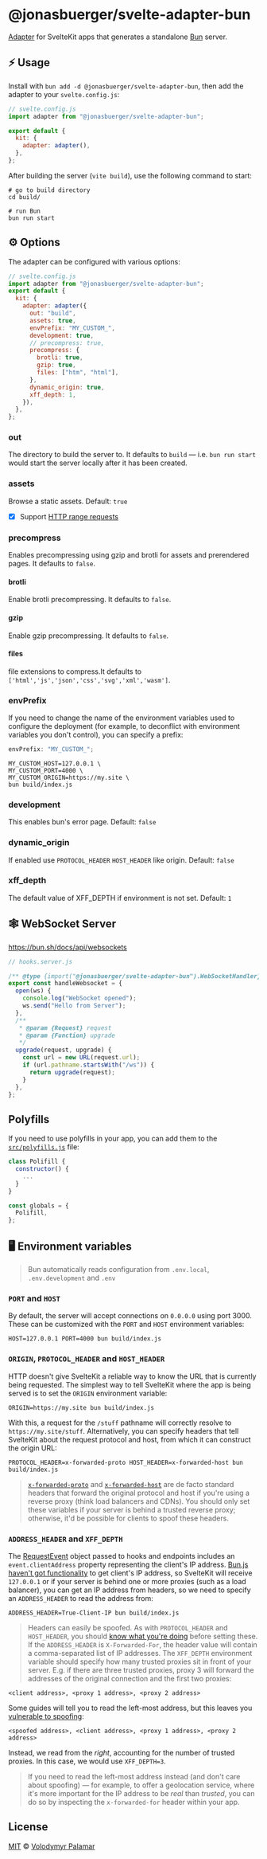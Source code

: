 # @jonasbuerger/svelte-adapter-bun

[Adapter](https://kit.svelte.dev/docs/adapters) for SvelteKit apps that generates a standalone [Bun](https://github.com/oven-sh/bun) server.

## :zap: Usage

Install with `bun add -d @jonasbuerger/svelte-adapter-bun`, then add the adapter to your `svelte.config.js`:

```js
// svelte.config.js
import adapter from "@jonasbuerger/svelte-adapter-bun";

export default {
  kit: {
    adapter: adapter(),
  },
};
```

After building the server (`vite build`), use the following command to start:

```
# go to build directory
cd build/

# run Bun
bun run start
```

## :gear: Options

The adapter can be configured with various options:

```js
// svelte.config.js
import adapter from "@jonasbuerger/svelte-adapter-bun";
export default {
  kit: {
    adapter: adapter({
      out: "build",
      assets: true,
      envPrefix: "MY_CUSTOM_",
      development: true,
      // precompress: true,
      precompress: {
        brotli: true,
        gzip: true,
        files: ["htm", "html"],
      },
      dynamic_origin: true,
      xff_depth: 1,
    }),
  },
};
```

### out

The directory to build the server to. It defaults to `build` — i.e. `bun run start` would start the server locally after it has been created.

### assets

Browse a static assets. Default: `true`

- [x] Support [HTTP range requests](https://developer.mozilla.org/en-US/docs/Web/HTTP/Range_requests)

### precompress

Enables precompressing using gzip and brotli for assets and prerendered pages. It defaults to `false`.

#### brotli

Enable brotli precompressing. It defaults to `false`.

#### gzip

Enable gzip precompressing. It defaults to `false`.

#### files

file extensions to compress.It defaults to `['html','js','json','css','svg','xml','wasm']`.

### envPrefix

If you need to change the name of the environment variables used to configure the deployment (for example, to deconflict with environment variables you don't control), you can specify a prefix:

```js
envPrefix: "MY_CUSTOM_";
```

```
MY_CUSTOM_HOST=127.0.0.1 \
MY_CUSTOM_PORT=4000 \
MY_CUSTOM_ORIGIN=https://my.site \
bun build/index.js
```

### development

This enables bun's error page. Default: `false`

### dynamic_origin

If enabled use `PROTOCOL_HEADER` `HOST_HEADER` like origin. Default: `false`

### xff_depth

The default value of XFF_DEPTH if environment is not set. Default: `1`

## :spider_web: WebSocket Server

https://bun.sh/docs/api/websockets

```js
// hooks.server.js

/** @type {import("@jonasbuerger/svelte-adapter-bun").WebSocketHandler} */
export const handleWebsocket = {
  open(ws) {
    console.log("WebSocket opened");
    ws.send("Hello from Server");
  },
  /**
   * @param {Request} request
   * @param {Function} upgrade
   */
  upgrade(request, upgrade) {
    const url = new URL(request.url);
    if (url.pathname.startsWith("/ws")) {
      return upgrade(request);
    }
  },
};
```

## Polyfills

If you need to use polyfills in your app, you can add them to the [`src/polyfills.js`](src/polyfills.js) file:

```js
class Polifill {
  constructor() {
    ...
  }
}

const globals = {
  Polifill,
};
```

## :desktop_computer: Environment variables

> Bun automatically reads configuration from `.env.local`, `.env.development` and `.env`

### `PORT` and `HOST`

By default, the server will accept connections on `0.0.0.0` using port 3000. These can be customized with the `PORT` and `HOST` environment variables:

```
HOST=127.0.0.1 PORT=4000 bun build/index.js
```

### `ORIGIN`, `PROTOCOL_HEADER` and `HOST_HEADER`

HTTP doesn't give SvelteKit a reliable way to know the URL that is currently being requested. The simplest way to tell SvelteKit where the app is being served is to set the `ORIGIN` environment variable:

```
ORIGIN=https://my.site bun build/index.js
```

With this, a request for the `/stuff` pathname will correctly resolve to `https://my.site/stuff`. Alternatively, you can specify headers that tell SvelteKit about the request protocol and host, from which it can construct the origin URL:

```
PROTOCOL_HEADER=x-forwarded-proto HOST_HEADER=x-forwarded-host bun build/index.js
```

> [`x-forwarded-proto`](https://developer.mozilla.org/en-US/docs/Web/HTTP/Headers/X-Forwarded-Proto) and [`x-forwarded-host`](https://developer.mozilla.org/en-US/docs/Web/HTTP/Headers/X-Forwarded-Host) are de facto standard headers that forward the original protocol and host if you're using a reverse proxy (think load balancers and CDNs). You should only set these variables if your server is behind a trusted reverse proxy; otherwise, it'd be possible for clients to spoof these headers.

### `ADDRESS_HEADER` and `XFF_DEPTH`

The [RequestEvent](https://kit.svelte.dev/docs/types#additional-types-requestevent) object passed to hooks and endpoints includes an `event.clientAddress` property representing the client's IP address. [Bun.js haven't got functionality](https://github.com/Jarred-Sumner/bun/issues/518) to get client's IP address, so SvelteKit will receive `127.0.0.1` or if your server is behind one or more proxies (such as a load balancer), you can get an IP address from headers, so we need to specify an `ADDRESS_HEADER` to read the address from:

```
ADDRESS_HEADER=True-Client-IP bun build/index.js
```

> Headers can easily be spoofed. As with `PROTOCOL_HEADER` and `HOST_HEADER`, you should [know what you're doing](https://adam-p.ca/blog/2022/03/x-forwarded-for/) before setting these.
> If the `ADDRESS_HEADER` is `X-Forwarded-For`, the header value will contain a comma-separated list of IP addresses. The `XFF_DEPTH` environment variable should specify how many trusted proxies sit in front of your server. E.g. if there are three trusted proxies, proxy 3 will forward the addresses of the original connection and the first two proxies:

```
<client address>, <proxy 1 address>, <proxy 2 address>
```

Some guides will tell you to read the left-most address, but this leaves you [vulnerable to spoofing](https://adam-p.ca/blog/2022/03/x-forwarded-for/):

```
<spoofed address>, <client address>, <proxy 1 address>, <proxy 2 address>
```

Instead, we read from the _right_, accounting for the number of trusted proxies. In this case, we would use `XFF_DEPTH=3`.

> If you need to read the left-most address instead (and don't care about spoofing) — for example, to offer a geolocation service, where it's more important for the IP address to be _real_ than _trusted_, you can do so by inspecting the `x-forwarded-for` header within your app.

## License

[MIT](LICENSE) © [Volodymyr Palamar](https://github.com/gornostay25)

